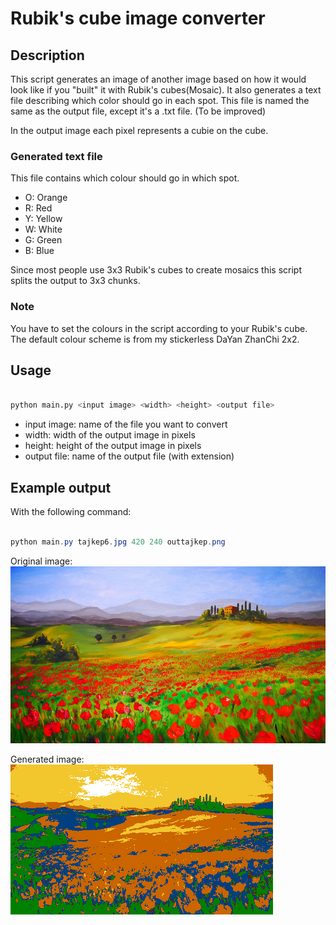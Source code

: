 # Rubik's cube image converter

## Description

This script generates an image of another image based on how it would look like if you "built" it with Rubik's cubes(Mosaic). 
It also generates a text file describing which color should go in each spot. This file is named the same as the output file, except it's a .txt file. (To be improved)

In the output image each pixel represents a cubie on the cube.

### Generated text file

This file contains which colour should go in which spot.

- O: Orange
- R: Red
- Y: Yellow
- W: White
- G: Green
- B: Blue

Since most people use 3x3 Rubik's cubes to create mosaics this script splits the output to 3x3 chunks.

### Note

You have to set the colours in the script according to your Rubik's cube.  
The default colour scheme is from my stickerless DaYan ZhanChi 2x2.

## Usage

```bash

python main.py <input image> <width> <height> <output file>

```

- input image: name of the file you want to convert
- width: width of the output image in pixels
- height: height of the output image in pixels
- output file: name of the output file (with extension)

## Example output

With the following command:  
```powershell

python main.py tajkep6.jpg 420 240 outtajkep.png

```

Original image:  
![](tajkep6.jpg)

Generated image:  
![](outtajkep.png)

